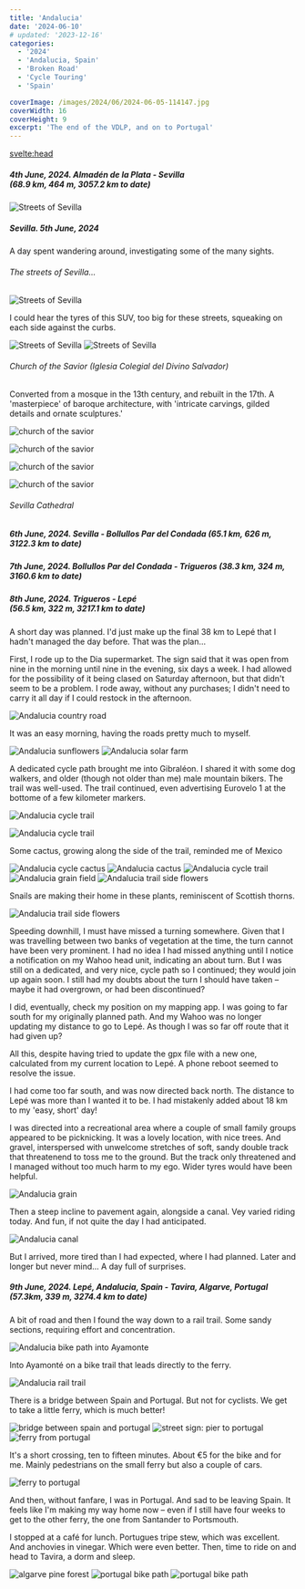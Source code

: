 ```yaml
---
title: 'Andalucia'
date: '2024-06-10'
# updated: '2023-12-16'
categories:
  - '2024'
  - 'Andalucia, Spain'
  - 'Broken Road'
  - 'Cycle Touring'
  - 'Spain'

coverImage: /images/2024/06/2024-06-05-114147.jpg
coverWidth: 16
coverHeight: 9
excerpt: 'The end of the VDLP, and on to Portugal'
---
```


<script>
	import Callout from '$lib/components/Callout.svelte'
  import Img from '$lib/components/Img.svelte'  
</script>

<svelte:head>

  <title>2024 Europe</title>
</svelte:head>

<section class="card">
  <h5>
      4th June, 2024.
      Almad&eacute;n de la Plata - Sevilla<br/>
      (68.9 km, 464 m, 3057.2 km to date)
  </h5>

<Img
  src="/images/2024/06/2024-06-05-111526.jpg"
  alt="Streets of Sevilla"
/>

</section>

<section class="card">
<h5>
  	Sevilla. 5th June, 2024
</h5>

<p>A day spent wandering around, investigating some of the many sights.</p>

<h6>The streets of Sevilla...</h6>

<Img
  src="/images/2024/06/2024-06-05-111526.jpg"
  alt="Streets of Sevilla"
/>

<p>I could hear the tyres of this SUV, too big for these streets, squeaking on each side against the curbs.</p>

<Img
  src="/images/2024/06/2024-06-05-111700.jpg"
  alt="Streets of Sevilla" 
  caption="It's pretty tight outside the Hostel Sierpes" 
/>
<Img
  src="/images/2024/06/2024-06-05-111754.jpg"
  alt="Streets of Sevilla" 
/>

<h6>Church of the Savior (Iglesia Colegial del Divino Salvador)</h6>

<p>Converted from a mosque in the 13th century, and rebuilt in the 17th. A 'masterpiece' of baroque architecture, with 'intricate carvings, gilded details and ornate sculptures.'</p>

<Img
  src="/images/2024/06/2024-06-05-113328.jpg"
  alt="church of the savior"
/>

<Img
  src="/images/2024/06/2024-06-05-113759.jpg"
  alt="church of the savior"
/>

<Img
  src="/images/2024/06/2024-06-05-114012.jpg"
  alt="church of the savior"
  caption="The Transfiguration of Christ"
/>

<Img
  src="/images/2024/06/2024-06-05-114147.jpg"
  alt="church of the savior"
  caption="Sunlight through the stained glass windows"
/>

<h6>Sevilla Cathedral</h6>

</section>

<section class="card">
  <h5>
      6th June, 2024.
      Sevilla - Bollullos Par del Condada
      (65.1 km, 626 m, 3122.3 km to date)
  </h5>
</section>

<section class="card">
  <h5>
      7th June, 2024.
      Bollullos Par del Condada - Trigueros
      (38.3 km, 324 m, 3160.6 km to date)
  </h5>
</section>

<section class="card">
  <h5>
      8th June, 2024.
      Trigueros - Lep&eacute; <br/>
      (56.5 km, 322 m, 3217.1 km to date)
  </h5>

<p>A short day was planned. I'd just make up the final 38 km to Lep&eacute; that I hadn't managed the day before. That was the plan...</p>

<p>First, I rode up to the Dia supermarket. The sign said that it was open from nine in the morning until nine in the evening, six days a week. I had allowed for the possibility of it being clased on Saturday afternoon, but that didn't seem to be a problem. I rode away, without any purchases; I didn't need to carry it all day if I could restock in the afternoon.</p>

<Img
    src="/images/2024/06/2024-06-08-103821.jpg"
    alt="Andalucia country road"
  />

  <p>It was an easy morning, having the roads pretty much to myself.</p>

<Img
    src="/images/2024/06/2024-06-08-105438.jpg"
    alt="Andalucia sunflowers"
  />
<Img
    src="/images/2024/06/2024-06-08-120827.jpg"
    alt="Andalucia solar farm"
  />

<p>A dedicated cycle path brought me into Gibral&eacute;on. I shared it with some dog walkers, and older (though not older than me) male mountain bikers. The trail was well-used. The trail continued, even advertising Eurovelo 1 at the bottome of a few kilometer markers.</p>
<Img
    src="/images/2024/06/2024-06-08-122048.jpg"
    alt="Andalucia cycle trail"
  />

<Img
    src="/images/2024/06/2024-06-08-122155.jpg"
    alt="Andalucia cycle trail"
  />

  <p>Some cactus, growing along the side of the trail, reminded me of Mexico</p>
<Img
    src="/images/2024/06/2024-06-08-122204.jpg"
    alt="Andalucia cycle cactus"
  />
<Img
    src="/images/2024/06/2024-06-08-122213.jpg"
    alt="Andalucia cactus"
  />
<Img
    src="/images/2024/06/2024-06-08-124543.jpg"
    alt="Andalucia cycle trail"
  />
<Img
    src="/images/2024/06/2024-06-08-124632.jpg"
    alt="Andalucia grain field"
  />
<Img
  src="/images/2024/06/2024-06-08-141111.jpg"
  alt="Andalucia trail side flowers"
/>

<p>Snails are making their home in these plants, reminiscent of Scottish thorns.</p>
<Img
  src="/images/2024/06/2024-06-08-141206.jpg"
  alt="Andalucia trail side flowers"
/>

<p>Speeding downhill, I must have missed a turning somewhere. Given that I was travelling between two banks of vegetation at the time, the turn cannot have been very prominent. I had no idea I had missed anything until I notice a notification on my Wahoo head unit, indicating an about turn. But I was still on a dedicated, and very nice, cycle path so I continued; they would join up again soon. I still had my doubts about the turn I should have taken &ndash; maybe it had overgrown, or had been discontinued?</p>

<p>I did, eventually, check my position on my mapping app. I was going to far south for my originally planned path. And my Wahoo was no longer updating my distance to go to Lep&eacute;. As though I was so far off route that it had given up?</p>

<p>All this, despite having tried to update the gpx file with a new one, calculated from my current location to Lep&eacute;. A phone reboot seemed to resolve the issue.</p>

<p>I had come too far south, and was now directed back north. The distance to Lep&eacute; was more than I wanted it to be. I had mistakenly added about 18 km to my 'easy, short' day!</p>

<p>I was directed into a recreational area where a couple of small family groups appeared to be picknicking. It was a lovely location, with nice trees. And gravel, interspersed with unwelcome stretches of soft, sandy double track that threatenend to toss me to the ground. But the track only threatened and I managed without too much harm to my ego. Wider tyres would have been helpful.</p>

<Img
  src="/images/2024/06/2024-06-08-143536.jpg"
  alt="Andalucia grain"
/>

<p>Then a steep incline to pavement again, alongside a canal. Vey varied riding today. And fun, if not quite the day I had anticipated. </p>
<Img
  src="/images/2024/06/2024-06-08-144824.jpg"
  alt="Andalucia canal"
/>
<p>But I arrived, more tired than I had expected, where I had planned. Later and longer but never mind... A day full of surprises.</p>

</section>

<section class="card">
  <h5>
      9th June, 2024.
      Lep&eacute;, Andalucia, Spain - Tavira, Algarve, Portugal
      (57.3km, 339 m, 3274.4 km to date)
  </h5>

  <p>A bit of road and then I found the way down to a rail trail. Some sandy sections, requiring effort and concentration. </p>

<Img
  src="/images/2024/06/2024-06-09-113054.jpg"
  alt="Andalucia bike path into Ayamonte"
/>

<p>Into Ayamont&eacute; on a bike trail that leads directly to the ferry.</p>

<Img
  src="/images/2024/06/2024-06-09-124704.jpg"
  alt="Andalucia rail trail"
/>

<p>There is a bridge between Spain and Portugal. But not for cyclists. We get to take a little ferry, which is much better!</p>

<Img
  src="/images/2024/06/2024-06-09-125354.jpg"
  alt="bridge between spain and portugal"
  caption="Portugal on the left, Spain on the right."
/>
<Img
  src="/images/2024/06/2024-06-09-130402.jpg"
  alt="street sign: pier to portugal"
  caption="Portugal Pier"
/>
<Img
  src="/images/2024/06/2024-06-09-130736.jpg"
  alt="ferry from portugal"
/>

<p>It's a short crossing, ten to fifteen minutes. About &euro;5 for the bike and for me. Mainly pedestrians on the small ferry but also a couple of cars.</p>

<Img
  src="/images/2024/06/2024-06-09-131401.jpg"
  alt="ferry to portugal"
/>

<p>And then, without fanfare, I was in Portugal. And sad to be leaving Spain. It feels like I'm making my way home now &ndash; even if I still have four weeks to get to the other ferry, the one from Santander to Portsmouth.</p>

<p>I stopped at a caf&eacute; for lunch. Portugues tripe stew, which was excellent. And anchovies in vinegar. Which were even better. Then, time to ride on and head to Tavira, a dorm and sleep.</p>

<Img
  src="/images/2024/06/2024-06-09-151422.jpg"
  alt="algarve pine forest"
/>
<Img
  src="/images/2024/06/2024-06-09-162119.jpg"
  alt="portugal bike path"
/>
<Img
  src="/images/2024/06/2024-06-09-172225.jpg"
  alt="portugal bike path"
/>

  </section>
